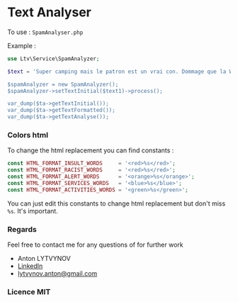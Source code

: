# Text Analyser
       
To use : `SpamAnalyser.php`     

Example : 
```php
use Ltv\Service\SpamAnalyzer;

$text = 'Super camping mais le patron est un vrai con. Dommage que la Wifi est constante et d'un bon débit';

$spamAnalyzer = new SpamAnalyzer();
$spamAnalyzer->setTextInitial($text1)->process();

var_dump($ta->getTextInitial());
var_dump($ta->getTextFormatted());
var_dump($ta->getTextAnalyse());
```

### Colors html
To change the html replacement you can find constants : 
```php
const HTML_FORMAT_INSULT_WORDS     = '<red>%s</red>';
const HTML_FORMAT_RACIST_WORDS     = '<red>%s</red>';
const HTML_FORMAT_ALERT_WORDS      = '<orange>%s</orange>';
const HTML_FORMAT_SERVICES_WORDS   = '<blue>%s</blue>';
const HTML_FORMAT_ACTIVITIES_WORDS = '<green>%s</green>';
```
You can just edit this constants to change html replacement but don't miss `%s`. It's important.

### Regards
Feel free to contact me for any questions of for further work
* Anton LYTVYNOV
* [LinkedIn](https://www.linkedin.com/in/anton-lytvynov/)
* lytvynov.anton@gmail.com

### Licence MIT
